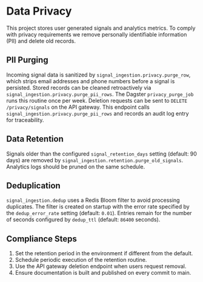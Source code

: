 # Data Privacy

This project stores user generated signals and analytics metrics. To comply with privacy requirements we remove personally identifiable information (PII) and delete old records.

## PII Purging

Incoming signal data is sanitized by `signal_ingestion.privacy.purge_row`, which strips email addresses and phone numbers before a signal is persisted.
Stored records can be cleaned retroactively via `signal_ingestion.privacy.purge_pii_rows`.
The Dagster `privacy_purge_job` runs this routine once per week.
Deletion requests can be sent to `DELETE /privacy/signals` on the API gateway.
This endpoint calls `signal_ingestion.privacy.purge_pii_rows` and records an
audit log entry for traceability.

## Data Retention

Signals older than the configured `signal_retention_days` setting (default: 90 days) are removed by `signal_ingestion.retention.purge_old_signals`. Analytics logs should be pruned on the same schedule.

## Deduplication

`signal_ingestion.dedup` uses a Redis Bloom filter to avoid processing duplicates.
The filter is created on startup with the error rate specified by the
`dedup_error_rate` setting (default: `0.01`).
Entries remain for the number of seconds configured by `dedup_ttl` (default:
`86400` seconds).

## Compliance Steps

1. Set the retention period in the environment if different from the default.
2. Schedule periodic execution of the retention routine.
3. Use the API gateway deletion endpoint when users request removal.
4. Ensure documentation is built and published on every commit to main.
